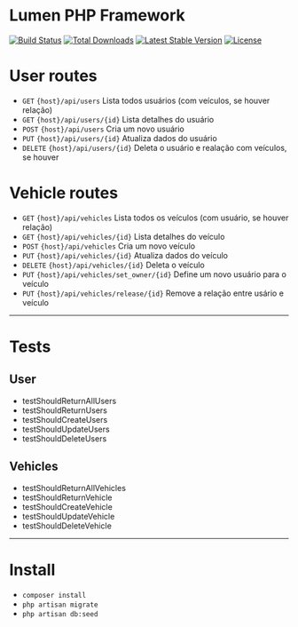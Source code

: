 # Lumen PHP Framework

[![Build Status](https://travis-ci.org/laravel/lumen-framework.svg)](https://travis-ci.org/laravel/lumen-framework)
[![Total Downloads](https://img.shields.io/packagist/dt/laravel/lumen-framework)](https://packagist.org/packages/laravel/lumen-framework)
[![Latest Stable Version](https://img.shields.io/packagist/v/laravel/lumen-framework)](https://packagist.org/packages/laravel/lumen-framework)
[![License](https://img.shields.io/packagist/l/laravel/lumen)](https://packagist.org/packages/laravel/lumen-framework)

# User routes

* `GET` `{host}/api/users` Lista todos usuários (com veículos, se houver relação)
* `GET` `{host}/api/users/{id}` Lista detalhes do usuário
* `POST` `{host}/api/users`  Cria um novo usuário
* `PUT` `{host}/api/users/{id}`  Atualiza dados do usuário
* `DELETE` `{host}/api/users/{id}` Deleta o usuário e realação com veículos, se houver

# Vehicle routes

* `GET` `{host}/api/vehicles` Lista todos os veículos (com usuário, se houver relação)
* `GET` `{host}/api/vehicles/{id}` Lista detalhes do veículo
* `POST` `{host}/api/vehicles`  Cria um novo veículo
* `PUT` `{host}/api/vehicles/{id}`  Atualiza dados do veículo
* `DELETE` `{host}/api/vehicles/{id}` Deleta o veículo
* `PUT` `{host}/api/vehicles/set_owner/{id}`  Define um novo usuário para o veículo
* `PUT` `{host}/api/vehicles/release/{id}`  Remove a relação entre usário e veículo

***
# Tests
## User
* testShouldReturnAllUsers
* testShouldReturnUsers
* testShouldCreateUsers
* testShouldUpdateUsers
* testShouldDeleteUsers

## Vehicles
* testShouldReturnAllVehicles
* testShouldReturnVehicle
* testShouldCreateVehicle
* testShouldUpdateVehicle
* testShouldDeleteVehicle
***
# Install

* `composer install`
* `php artisan migrate`
* `php artisan db:seed`
